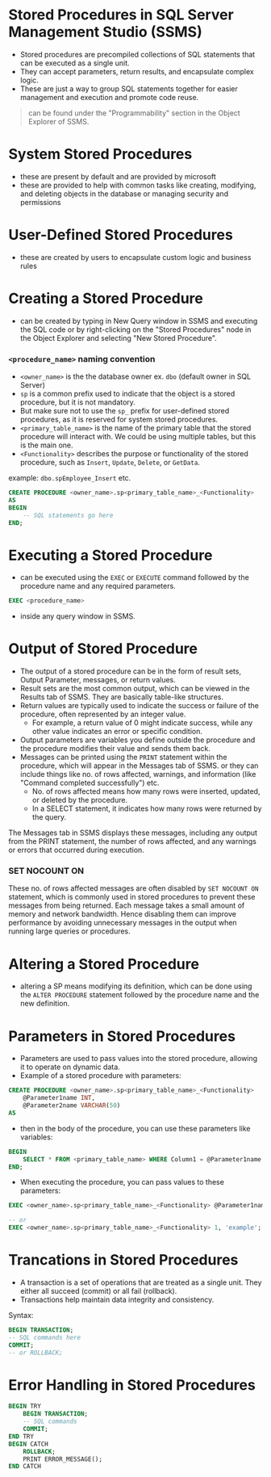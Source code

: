 # Stored Procedures in SQL Server Management Studio (SSMS)

- Stored procedures are precompiled collections of SQL statements that can be executed as a single unit.
- They can accept parameters, return results, and encapsulate complex logic.
- These are just a way to group SQL statements together for easier management and execution and promote code reuse.

> can be found under the "Programmability" section in the Object Explorer of SSMS.

# System Stored Procedures

- these are present by default and are provided by microsoft 
- these are provided to help with common tasks like creating, modifying, and deleting objects in the database or managing security and permissions

# User-Defined Stored Procedures

- these are created by users to encapsulate custom logic and business rules

# Creating a Stored Procedure 

- can be created by typing in New Query window in SSMS and executing the SQL code or by right-clicking on the "Stored Procedures" node in the Object Explorer and selecting "New Stored Procedure".

### `<procedure_name>` naming convention

- `<owner_name>` is the the database owner ex. `dbo` (default owner in SQL Server)
- `sp` is a common prefix used to indicate that the object is a stored procedure, but it is not mandatory.
- But make sure not to use the `sp_` prefix for user-defined stored procedures, as it is reserved for system stored procedures.
- `<primary_table_name>` is the name of the primary table that the stored procedure will interact with. We could be using multiple tables, but this is the main one.
- `<Functionality>` describes the purpose or functionality of the stored procedure, such as `Insert`, `Update`, `Delete`, or `GetData`.

example: `dbo.spEmployee_Insert` etc.


```sql
CREATE PROCEDURE <owner_name>.sp<primary_table_name>_<Functionality>
AS
BEGIN
    -- SQL statements go here
END;
```


# Executing a Stored Procedure

- can be executed using the `EXEC` or `EXECUTE` command followed by the procedure name and any required parameters.

```sql
EXEC <procedure_name>
```
- inside any query window in SSMS.

# Output of Stored Procedure

- The output of a stored procedure can be in the form of result sets, Output Parameter, messages, or return values.
- Result sets are the most common output, which can be viewed in the Results tab of SSMS. They are basically table-like structures.
- Return values are typically used to indicate the success or failure of the procedure, often represented by an integer value. 
    - For example, a return value of 0 might indicate success, while any other value indicates an error or specific condition.
- Output parameters are variables you define outside the procedure and the procedure modifies their value and sends them back.
- Messages can be printed using the `PRINT` statement within the procedure, which will appear in the Messages tab of SSMS. or they can include things like no. of rows affected, warnings, and information (like "Command completed successfully") etc.
     - No. of rows affected means how many rows were inserted, updated, or deleted by the procedure.
     - In a SELECT statement, it indicates how many rows were returned by the query.


The Messages tab in SSMS displays these messages, including any output from the PRINT statement, the number of rows affected, and any warnings or errors that occurred during execution.

### SET NOCOUNT ON

These no. of rows affected messages are often disabled by `SET NOCOUNT ON` statement, which is commonly used in stored procedures to prevent these messages from being returned. Each message takes a small amount of memory and network bandwidth. Hence disabling them can improve performance by avoiding unnecessary messages in the output when running large queries or procedures.


# Altering a Stored Procedure

- altering a SP means modifying its definition, which can be done using the `ALTER PROCEDURE` statement followed by the procedure name and the new definition.

# Parameters in Stored Procedures

- Parameters are used to pass values into the stored procedure, allowing it to operate on dynamic data.
- Example of a stored procedure with parameters:

```sql
CREATE PROCEDURE <owner_name>.sp<primary_table_name>_<Functionality>
    @Parameter1name INT,
    @Parameter2name VARCHAR(50)
AS
```
- then in the body of the procedure, you can use these parameters like variables:

```sql
BEGIN
    SELECT * FROM <primary_table_name> WHERE Column1 = @Parameter1name AND Column2 = @Parameter2name;
END;
```
- When executing the procedure, you can pass values to these parameters:

```sql
EXEC <owner_name>.sp<primary_table_name>_<Functionality> @Parameter1name = 1, @Parameter2name = 'example';

-- or
EXEC <owner_name>.sp<primary_table_name>_<Functionality> 1, 'example';  -- if the order of parameters is known
```

# Trancations in Stored Procedures

- A transaction is a set of operations that are treated as a single unit. They either all succeed (commit) or all fail (rollback).
- Transactions help maintain data integrity and consistency.

Syntax:

```sql
BEGIN TRANSACTION;
-- SQL commands here
COMMIT;
-- or ROLLBACK;
```

# Error Handling in Stored Procedures

```sql
BEGIN TRY
    BEGIN TRANSACTION;
    -- SQL commands
    COMMIT;
END TRY
BEGIN CATCH
    ROLLBACK;
    PRINT ERROR_MESSAGE();
END CATCH
```